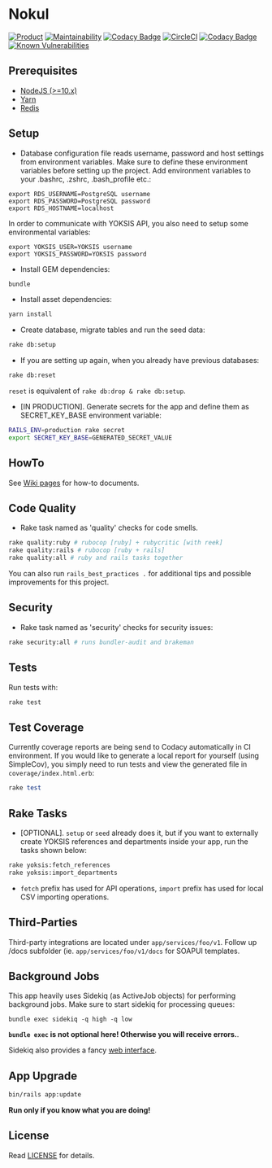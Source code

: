 # Nokul

[![Product](https://assets.omu.sh/badge/product.svg)](https://omu.sh "BAUM Product") [![Maintainability](https://api.codeclimate.com/v1/badges/32e076b5cbd4ee545f48/maintainability)](https://codeclimate.com/github/omu/nokul/maintainability) [![Codacy Badge](https://api.codacy.com/project/badge/Grade/2c7333e690454bbd99811c8860f08d2b)](https://www.codacy.com/app/msdundar/nokul?utm_source=github.com&amp;utm_medium=referral&amp;utm_content=omu/nokul&amp;utm_campaign=Badge_Grade) [![CircleCI](https://circleci.com/gh/omu/nokul/tree/master.svg?style=svg&circle-token=a25e63abc0e1e6c074750d9b2ce5396e3e279d82)](https://circleci.com/gh/omu/nokul/tree/master) [![Codacy Badge](https://api.codacy.com/project/badge/Coverage/2c7333e690454bbd99811c8860f08d2b)](https://www.codacy.com/app/msdundar/nokul?utm_source=github.com&utm_medium=referral&utm_content=omu/nokul&utm_campaign=Badge_Coverage) [![Known Vulnerabilities](https://snyk.io/test/github/omu/nokul/badge.svg)](https://snyk.io/test/github/omu/nokul)

## Prerequisites

- [NodeJS (>=10.x)](https://nodejs.org/en/download/package-manager/#debian-and-ubuntu-based-linux-distributions)
- [Yarn](https://yarnpkg.com/lang/en/docs/install/#debian-stable)
- [Redis](https://packages.debian.org/search?keywords=redis)

## Setup

- Database configuration file reads username, password and host settings from environment variables. Make sure to define these environment variables before setting up the project. Add environment variables to your .bashrc, .zshrc, .bash_profile etc.:

```
export RDS_USERNAME=PostgreSQL username
export RDS_PASSWORD=PostgreSQL password
export RDS_HOSTNAME=localhost
```

In order to communicate with YOKSIS API, you also need to setup some environmental variables:

```
export YOKSIS_USER=YOKSIS username
export YOKSIS_PASSWORD=YOKSIS password
```

- Install GEM dependencies:

```bash
bundle
```

- Install asset dependencies:

```bash
yarn install
```

- Create database, migrate tables and run the seed data:

```bash
rake db:setup
```

- If you are setting up again, when you already have previous databases:

```bash
rake db:reset
```

`reset` is equivalent of `rake db:drop & rake db:setup`.

- [IN PRODUCTION]. Generate secrets for the app and define them as SECRET_KEY_BASE environment variable:

```bash
RAILS_ENV=production rake secret
export SECRET_KEY_BASE=GENERATED_SECRET_VALUE
```

## HowTo

See [Wiki pages](https://github.com/omu/nokul-bati/wiki) for how-to documents.

## Code Quality

- Rake task named as 'quality' checks for code smells.

```bash
rake quality:ruby # rubocop [ruby] + rubycritic [with reek]
rake quality:rails # rubocop [ruby + rails]
rake quality:all # ruby and rails tasks together
```

You can also run `rails_best_practices .` for additional tips and possible improvements for this project.

## Security

- Rake task named as 'security' checks for security issues:

```bash
rake security:all # runs bundler-audit and brakeman
```

## Tests

Run tests with:

```bash
rake test
```

## Test Coverage

Currently coverage reports are being send to Codacy automatically in CI environment. If you would like to generate a local report for yourself (using SimpleCov), you simply need to run tests and view the generated file in `coverage/index.html.erb`:

```ruby
rake test
```

## Rake Tasks

- [OPTIONAL]. `setup` or `seed` already does it, but if you want to externally create YOKSIS references and departments inside your app, run the tasks shown below:

```bash
rake yoksis:fetch_references
rake yoksis:import_departments
```

* `fetch` prefix has used for API operations, `import` prefix has used for local CSV importing operations.

## Third-Parties

Third-party integrations are located under `app/services/foo/v1`. Follow up /docs subfolder (ie. `app/services/foo/v1/docs` for SOAPUI templates.

## Background Jobs

This app heavily uses Sidekiq (as ActiveJob objects) for performing background jobs. Make sure to start sidekiq for processing queues:

```
bundle exec sidekiq -q high -q low
```

**`bundle exec` is not optional here! Otherwise you will receive errors.**.

Sidekiq also provides a fancy [web interface](http://localhost:3000/sidekiq/).

## App Upgrade

```bash
bin/rails app:update
```

**Run only if you know what you are doing!**

## License

Read [LICENSE](LICENSE.md) for details.
